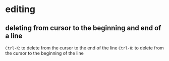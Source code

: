 # editing

## deleting from cursor to the beginning and end of a line

`Ctrl-K`: to delete from the cursor to the end of the line
`Ctrl-U`: to delete from the cursor to the beginning of the line
